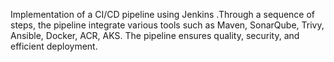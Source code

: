 Implementation of a CI/CD pipeline using Jenkins .Through a sequence of steps, the pipeline integrate various tools such as Maven, SonarQube, Trivy, Ansible, Docker, ACR, AKS. The pipeline ensures quality, security, and efficient deployment.
